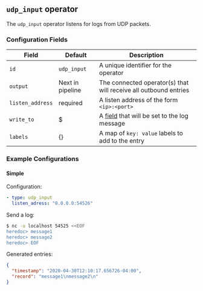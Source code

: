 ## `udp_input` operator

The `udp_input` operator listens for logs from UDP packets.

### Configuration Fields

| Field             | Default          | Description                                                         |
| ---               | ---              | ---                                                                 |
| `id`              | `udp_input`      | A unique identifier for the operator                                |
| `output`          | Next in pipeline | The connected operator(s) that will receive all outbound entries    |
| `listen_address`  | required         | A listen address of the form `<ip>:<port>`                          |
| `write_to`        | $                | A [field](/docs/types/field.md) that will be set to the log message |
| `labels`          | {}               | A map of `key: value` labels to add to the entry                    |

### Example Configurations

#### Simple

Configuration:
```yaml
- type: udp_input
  listen_adress: "0.0.0.0:54526"
```

Send a log:
```bash
$ nc -u localhost 54525 <<EOF
heredoc> message1
heredoc> message2
heredoc> EOF
```

Generated entries:
```json
{
  "timestamp": "2020-04-30T12:10:17.656726-04:00",
  "record": "message1\nmessage2\n"
}
```
